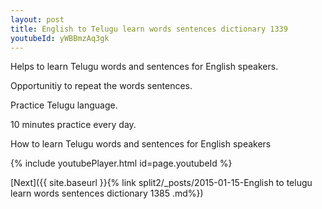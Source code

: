 ```yaml
---
layout: post
title: English to Telugu learn words sentences dictionary 1339 
youtubeId: yWBBmzAq3gk
---
```

 
 
Helps to learn Telugu words and sentences for English speakers.

Opportunitiy to repeat the words sentences. 

Practice Telugu language. 
 
10 minutes practice every day. 
 
How to learn Telugu words and sentences for English speakers 
 
{% include youtubePlayer.html id=page.youtubeId %}
 
 
[Next]({{ site.baseurl }}{% link  split2/_posts/2015-01-15-English to telugu learn words sentences dictionary 1385 .md%})
 
